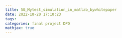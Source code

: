 ```yaml
---
title: 5G_Mytest_simulation_in_matlab_bywhitepaper
date: 2022-10-20 17:10:23
tags:
categories: final project DPD
mathjax: true
---
```

